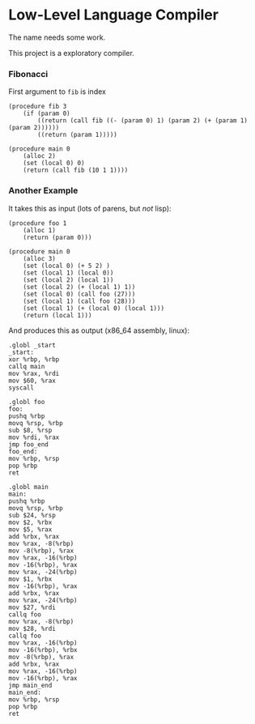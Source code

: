 # Low-Level Language Compiler

The name needs some work.

This project is a exploratory compiler. 


### Fibonacci

First argument to `fib` is index

```
(procedure fib 3
    (if (param 0)
        ((return (call fib ((- (param 0) 1) (param 2) (+ (param 1) (param 2))))))
        ((return (param 1)))))

(procedure main 0
    (alloc 2)
    (set (local 0) 0)
    (return (call fib (10 1 1))))
```

### Another Example

It takes this as input (lots of parens, but *not* lisp):

```
(procedure foo 1
    (alloc 1)
    (return (param 0)))

(procedure main 0
    (alloc 3)
    (set (local 0) (+ 5 2) )
    (set (local 1) (local 0))
    (set (local 2) (local 1))
    (set (local 2) (+ (local 1) 1))
    (set (local 0) (call foo (27)))
    (set (local 1) (call foo (28)))
    (set (local 1) (+ (local 0) (local 1)))
    (return (local 1)))
```

And produces this as output (x86_64 assembly, linux):

```assembly
.globl _start
_start:
xor %rbp, %rbp
callq main
mov %rax, %rdi
mov $60, %rax
syscall

.globl foo
foo:
pushq %rbp
movq %rsp, %rbp
sub $8, %rsp
mov %rdi, %rax
jmp foo_end
foo_end:
mov %rbp, %rsp
pop %rbp
ret

.globl main
main:
pushq %rbp
movq %rsp, %rbp
sub $24, %rsp
mov $2, %rbx
mov $5, %rax
add %rbx, %rax
mov %rax, -8(%rbp)
mov -8(%rbp), %rax
mov %rax, -16(%rbp)
mov -16(%rbp), %rax
mov %rax, -24(%rbp)
mov $1, %rbx
mov -16(%rbp), %rax
add %rbx, %rax
mov %rax, -24(%rbp)
mov $27, %rdi
callq foo
mov %rax, -8(%rbp)
mov $28, %rdi
callq foo
mov %rax, -16(%rbp)
mov -16(%rbp), %rbx
mov -8(%rbp), %rax
add %rbx, %rax
mov %rax, -16(%rbp)
mov -16(%rbp), %rax
jmp main_end
main_end:
mov %rbp, %rsp
pop %rbp
ret
```
